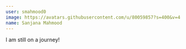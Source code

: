 ```yaml
---
user: smahmood0
image: https://avatars.githubusercontent.com/u/80059857?s=400&v=4
name: Sanjana Mahmood
---
```

I am still on a journey!
